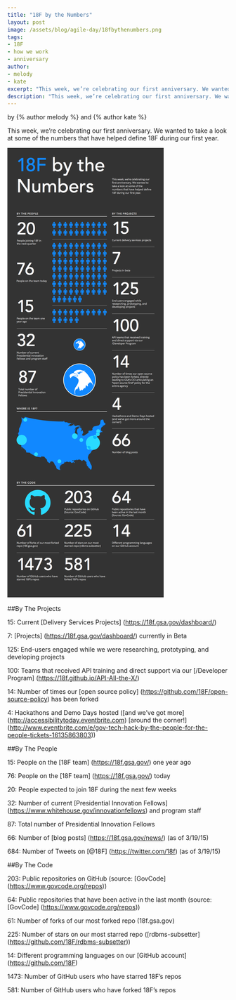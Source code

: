 ```yaml
---
title: "18F by the Numbers"
layout: post
image: /assets/blog/agile-day/18fbythenumbers.png
tags:
- 18F
- how we work
- anniversary
author:
- melody
- kate
excerpt: "This week, we’re celebrating our first anniversary. We wanted to take a look at some of the numbers that have helped define 18F during our first year."
description: "This week, we’re celebrating our first anniversary. We wanted to take a look at some of the numbers that have helped define 18F during our first year."
---
```


<p class="authors">
  by {% author melody %} and {% author kate %}
</p>

This week, we’re celebrating our first anniversary. We wanted to take a look at some of the numbers that have helped define 18F during our first year. 

![Infographic showing 18F's first-year progress by the numbers](/assets/blog/agile-day/18fbythenumbers.png)


##By The Projects

15: Current [Delivery Services Projects] (https://18f.gsa.gov/dashboard/)

7: [Projects] (https://18f.gsa.gov/dashboard/) currently in Beta

125: End-users engaged while we were researching, prototyping, and developing projects

100: Teams that received API training and direct support via our [/Developer Program] (https://18f.github.io/API-All-the-X/)

14: Number of times our [open source policy] (https://github.com/18F/open-source-policy) has been forked

4: Hackathons and Demo Days hosted ([and we’ve got more] (http://accessibilitytoday.eventbrite.com) [around the corner!] (http://www.eventbrite.com/e/gov-tech-hack-by-the-people-for-the-people-tickets-16135863803))


##By The People

15: People on the [18F team] (https://18f.gsa.gov/) one year ago

76: People on the [18F team] (https://18f.gsa.gov/) today

20: People expected to join 18F during the next few weeks

32: Number of current [Presidential Innovation Fellows] (https://www.whitehouse.gov/innovationfellows) and program staff

87: Total number of Presidential Innovation Fellows

66: Number of [blog posts] (https://18f.gsa.gov/news/) (as of 3/19/15)

684: Number of Tweets on [@18F] (https://twitter.com/18f) (as of 3/19/15)


##By The Code


203: Public repositories on GitHub (source: [GovCode] (https://www.govcode.org/repos))

64: Public repositories that have been active in the last month (source: [GovCode] (https://www.govcode.org/repos))

61: Number of forks of our most forked repo (18f.gsa.gov)

225: Number of stars on our most starred repo ([rdbms-subsetter] (https://github.com/18F/rdbms-subsetter))

14: Different programming languages on our [GitHub account] (https://github.com/18F)

1473: Number of GitHub users who have starred 18F’s repos

581: Number of GitHub users who have forked 18F’s repos